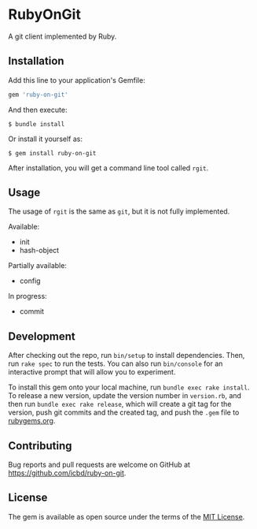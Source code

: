 # RubyOnGit

A git client implemented by Ruby.

## Installation

Add this line to your application's Gemfile:

```ruby
gem 'ruby-on-git'
```

And then execute:

    $ bundle install

Or install it yourself as:

    $ gem install ruby-on-git

After installation, you will get a command line tool called `rgit`.

## Usage

The usage of `rgit` is the same as `git`, but it is not fully implemented.

Available:
- init
- hash-object

Partially available:
- config

In progress:
- commit

## Development

After checking out the repo, run `bin/setup` to install dependencies.
Then, run `rake spec` to run the tests.
You can also run `bin/console` for an interactive prompt that will allow you to experiment.

To install this gem onto your local machine, run `bundle exec rake install`.
To release a new version, update the version number in `version.rb`,
and then run `bundle exec rake release`, which will create a git tag for the version,
push git commits and the created tag, and push the `.gem` file to [rubygems.org](https://rubygems.org).

## Contributing

Bug reports and pull requests are welcome on GitHub at https://github.com/icbd/ruby-on-git.

## License

The gem is available as open source under the terms of the [MIT License](https://opensource.org/licenses/MIT).
